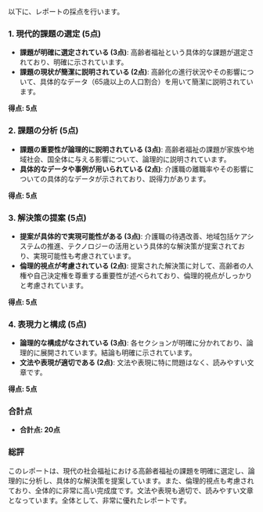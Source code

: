 以下に、レポートの採点を行います。

### 1. 現代的課題の選定 (5点)
- **課題が明確に選定されている (3点)**: 高齢者福祉という具体的な課題が選定されており、明確に示されています。
- **課題の現状が簡潔に説明されている (2点)**: 高齢化の進行状況やその影響について、具体的なデータ（65歳以上の人口割合）を用いて簡潔に説明されています。

**得点: 5点**

### 2. 課題の分析 (5点)
- **課題の重要性が論理的に説明されている (3点)**: 高齢者福祉の課題が家族や地域社会、国全体に与える影響について、論理的に説明されています。
- **具体的なデータや事例が用いられている (2点)**: 介護職の離職率やその影響についての具体的なデータが示されており、説得力があります。

**得点: 5点**

### 3. 解決策の提案 (5点)
- **提案が具体的で実現可能性がある (3点)**: 介護職の待遇改善、地域包括ケアシステムの推進、テクノロジーの活用という具体的な解決策が提案されており、実現可能性も考慮されています。
- **倫理的視点が考慮されている (2点)**: 提案された解決策に対して、高齢者の人権や自己決定権を尊重する重要性が述べられており、倫理的視点がしっかりと考慮されています。

**得点: 5点**

### 4. 表現力と構成 (5点)
- **論理的な構成がなされている (3点)**: 各セクションが明確に分かれており、論理的に展開されています。結論も明確に示されています。
- **文法や表現が適切である (2点)**: 文法や表現に特に問題はなく、読みやすい文章です。

**得点: 5点**

### 合計点
- **合計点: 20点**

### 総評
このレポートは、現代の社会福祉における高齢者福祉の課題を明確に選定し、論理的に分析し、具体的な解決策を提案しています。また、倫理的視点も考慮されており、全体的に非常に高い完成度です。文法や表現も適切で、読みやすい文章となっています。全体として、非常に優れたレポートです。
